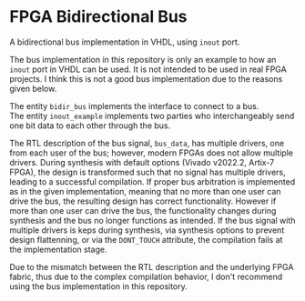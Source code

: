 # FPGA Bidirectional Bus

A bidirectional bus implementation in VHDL, using `inout` port.

The bus implementation in this repository is only an example to how an `inout` port in VHDL can be used. It is not intended to be used in real FPGA projects. I think this is not a good bus implementation due to the reasons given below.

The entity `bidir_bus` implements the interface to connect to a bus.  
The entity `inout_example` implements two parties who interchangeably send one bit data to each other through the bus.

The RTL description of the bus signal, `bus_data`, has multiple drivers, one from each user of the bus; however, modern FPGAs does not allow multiple drivers. During synthesis with default options (Vivado v2022.2, Artix-7 FPGA), the design is transformed such that no signal has multiple drivers, leading to a successful compilation. If proper bus arbitration is implemented as in the given implementation, meaning that no more than one user can drive the bus, the resulting design has correct functionality. However if more than one user can drive the bus, the functionality changes during synthesis and the bus no longer functions as intended. If the bus signal with multiple drivers is keps during synthesis, via synthesis options to prevent design flattenning, or via the `DONT_TOUCH` attribute, the compilation fails at the implementation stage.

Due to the mismatch between the RTL description and the underlying FPGA fabric, thus due to the complex compilation behavior, I don't recommend using the bus implementation in this repository.

